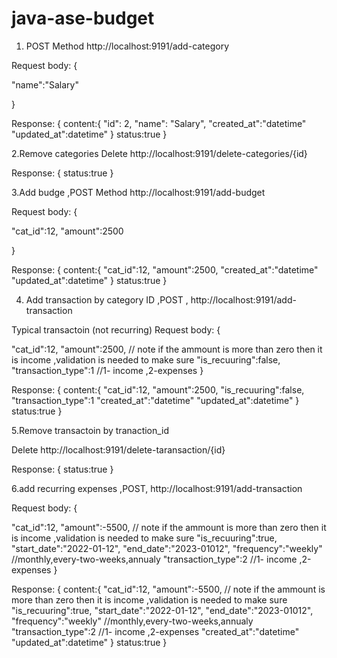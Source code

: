 # java-ase-budget

1. POST Method    http://localhost:9191/add-category

Request body:
{

"name":"Salary"

}

Response:
{
content:{
    "id": 2,
    "name": "Salary",
    "created_at":"datetime"
    "updated_at":datetime"
}
status:true
}




2.Remove categories  Delete  http://localhost:9191/delete-categories/{id}

Response:
{
   status:true
}



3.Add budge ,POST Method    http://localhost:9191/add-budget

Request body:
{

"cat_id":12,
"amount":2500

}

Response:
{
content:{
   "cat_id":12,
  "amount":2500,
  "created_at":"datetime"
 "updated_at":datetime"
}
status:true
}


4. Add transaction by category ID ,POST , http://localhost:9191/add-transaction

Typical transactoin (not recurring)
Request body:
{

"cat_id":12,
"amount":2500,   // note if the ammount is more than zero then it is income ,validation is needed to make sure 
"is_recuuring":false,
"transaction_type":1 //1- income ,2-expenses 
}

Response:
{
content:{
   "cat_id":12,
  "amount":2500,
  "is_recuuring":false,
  "transaction_type":1
  "created_at":"datetime"
 "updated_at":datetime"
}
status:true
}


5.Remove transactoin by tranaction_id

Delete  http://localhost:9191/delete-taransaction/{id}

Response:
{
   status:true
}

6.add recurring expenses ,POST, http://localhost:9191/add-transaction

Request body:
{

"cat_id":12,
"amount":-5500,   // note if the ammount is more than zero then it is income ,validation is needed to make sure 
"is_recuuring":true,
"start_date":"2022-01-12",
"end_date":"2023-01012",
"frequency":"weekly" //monthly,every-two-weeks,annualy
"transaction_type":2 //1- income ,2-expenses 
}

Response:
{
content:{
   "cat_id":12,
"amount":-5500,   // note if the ammount is more than zero then it is income ,validation is needed to make sure 
"is_recuuring":true,
"start_date":"2022-01-12",
"end_date":"2023-01012",
"frequency":"weekly" //monthly,every-two-weeks,annualy
"transaction_type":2 //1- income ,2-expenses 
 "created_at":"datetime"
 "updated_at":datetime"
}
status:true
}


